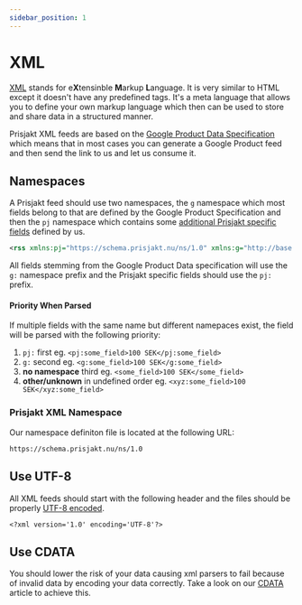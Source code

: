 ```yaml
---
sidebar_position: 1
---
```


# XML

[XML](https://en.wikipedia.org/wiki/XML) stands for e**X**tensinble **M**arkup **L**anguage. It is very similar to HTML except it doesn't have any predefined tags. It's a meta language that allows you to define your own markup language which then can be used to store and share data in a structured manner.

Prisjakt XML feeds are based on the [Google Product Data Specification](https://support.google.com/merchants/answer/7052112?hl=en) which means that in most cases you can generate a Google Product feed and then send the link to us and let us consume it.

## Namespaces

A Prisjakt feed should use two namespaces, the `g` namespace which most fields belong to that are defined by the Google Product Specification and then the `pj` namespace which contains some [additional Prisjakt specific fields](/terminology/prisjakt-specific-fields) defined by us.

```xml
<rss xmlns:pj="https://schema.prisjakt.nu/ns/1.0" xmlns:g="http://base.google.com/ns/1.0" version="3.0">
```


All fields stemming from the Google Product Data specification will use the `g:` namespace prefix and the Prisjakt specific fields should use the `pj:` prefix.

#### Priority When Parsed

If multiple fields with the same name but different namepaces exist, the field will be parsed with the following priority:

1. `pj:` first eg. `<pj:some_field>100 SEK</pj:some_field>`
1. `g:` second eg. `<g:some_field>100 SEK</g:some_field>`
1. **no namespace** third eg. `<some_field>100 SEK</some_field>`
1. **other/unknown** in undefined order eg. `<xyz:some_field>100 SEK</xyz:some_field>`
### Prisjakt XML Namespace

Our namespace definiton file is located at the following URL:

```
https://schema.prisjakt.nu/ns/1.0
```

## Use UTF-8

All XML feeds should start with the following header and the files should be properly [UTF-8 encoded](/advanced/encoding/file-encoding.md).

```
<?xml version='1.0' encoding='UTF-8'?>
```

## Use CDATA

You should lower the risk of your data causing xml parsers to fail because of invalid data by encoding your data correctly. Take a look on our [CDATA](/advanced/encoding/cdata.md) article to achieve this.